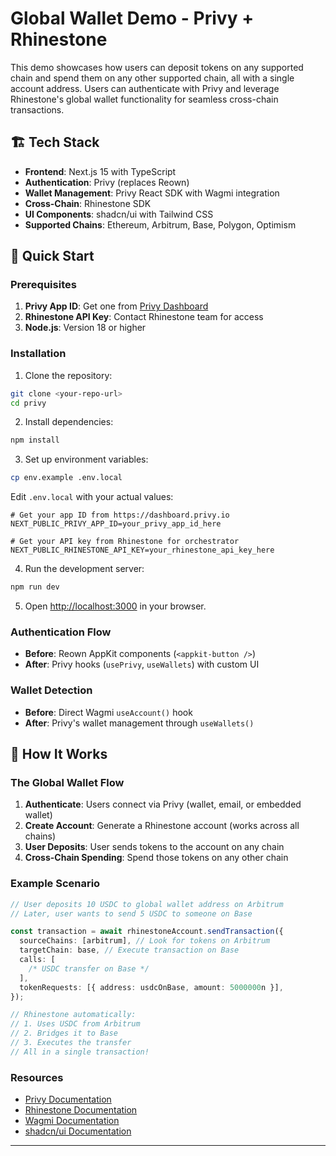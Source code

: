# Global Wallet Demo - Privy + Rhinestone

This demo showcases how users can deposit tokens on any supported chain and spend them on any other supported chain, all with a single account address. Users can authenticate with Privy and leverage Rhinestone's global wallet functionality for seamless cross-chain transactions.

## 🏗️ Tech Stack

- **Frontend**: Next.js 15 with TypeScript
- **Authentication**: Privy (replaces Reown)
- **Wallet Management**: Privy React SDK with Wagmi integration
- **Cross-Chain**: Rhinestone SDK
- **UI Components**: shadcn/ui with Tailwind CSS
- **Supported Chains**: Ethereum, Arbitrum, Base, Polygon, Optimism

## 🚀 Quick Start

### Prerequisites

1. **Privy App ID**: Get one from [Privy Dashboard](https://dashboard.privy.io)
2. **Rhinestone API Key**: Contact Rhinestone team for access
3. **Node.js**: Version 18 or higher

### Installation

1. Clone the repository:

```bash
git clone <your-repo-url>
cd privy
```

2. Install dependencies:

```bash
npm install
```

3. Set up environment variables:

```bash
cp env.example .env.local
```

Edit `.env.local` with your actual values:

```env
# Get your app ID from https://dashboard.privy.io
NEXT_PUBLIC_PRIVY_APP_ID=your_privy_app_id_here

# Get your API key from Rhinestone for orchestrator
NEXT_PUBLIC_RHINESTONE_API_KEY=your_rhinestone_api_key_here
```

4. Run the development server:

```bash
npm run dev
```

5. Open [http://localhost:3000](http://localhost:3000) in your browser.


### Authentication Flow
- **Before**: Reown AppKit components (`<appkit-button />`)
- **After**: Privy hooks (`usePrivy`, `useWallets`) with custom UI

### Wallet Detection
- **Before**: Direct Wagmi `useAccount()` hook
- **After**: Privy's wallet management through `useWallets()`

## 🎯 How It Works

### The Global Wallet Flow

1. **Authenticate**: Users connect via Privy (wallet, email, or embedded wallet)
2. **Create Account**: Generate a Rhinestone account (works across all chains)
3. **User Deposits**: User sends tokens to the account on any chain
4. **Cross-Chain Spending**: Spend those tokens on any other chain

### Example Scenario

```typescript
// User deposits 10 USDC to global wallet address on Arbitrum
// Later, user wants to send 5 USDC to someone on Base

const transaction = await rhinestoneAccount.sendTransaction({
  sourceChains: [arbitrum], // Look for tokens on Arbitrum
  targetChain: base, // Execute transaction on Base
  calls: [
    /* USDC transfer on Base */
  ],
  tokenRequests: [{ address: usdcOnBase, amount: 5000000n }],
});

// Rhinestone automatically:
// 1. Uses USDC from Arbitrum
// 2. Bridges it to Base
// 3. Executes the transfer
// All in a single transaction!
```

### Resources

- [Privy Documentation](https://docs.privy.io)
- [Rhinestone Documentation](https://docs.rhinestone.dev)
- [Wagmi Documentation](https://wagmi.sh)
- [shadcn/ui Documentation](https://ui.shadcn.com)
---
